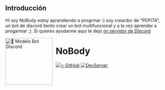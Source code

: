 ## Introducción
Hi soy NoBody estoy aprendiendo a progrmar :) soy creardor de "PEPITA", un bot de discord itento crear un bot multifuncional y a la vez aprender a progarmar ;). Si quieres ayudarme aqui te dejo  [mi servidor de Discord](https://discord.gg/FMbXwGPJGm)

<img width="150" height="150" align="left" style="float: left; margin: 0 10px 0 0;" alt="🤖 Modelo Bot Discord" src="https://i.goopics.net/eswnle.png">  

# NoBody 

[![⭐ GitHub](https://img.shields.io/github/stars/NoBody-UU?style=social)](https://github.com/stars/NoBody-UU)
[![DevServer](https://discordapp.com/api/guilds/644672989014523940/widget.png?style=shield)](https://discord.gg/FMbXwGPJGm)

# 
